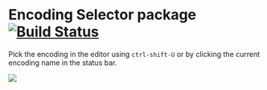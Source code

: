 # Encoding Selector package [![Build Status](https://travis-ci.org/atom/encoding-selector.svg?branch=master)](https://travis-ci.org/atom/encoding-selector)

Pick the encoding in the editor using `ctrl-shift-U` or by
clicking the current encoding name in the status bar.

![](https://f.cloud.github.com/assets/671378/2241618/b7661f08-9cd9-11e3-8276-fe1c02955901.png)
